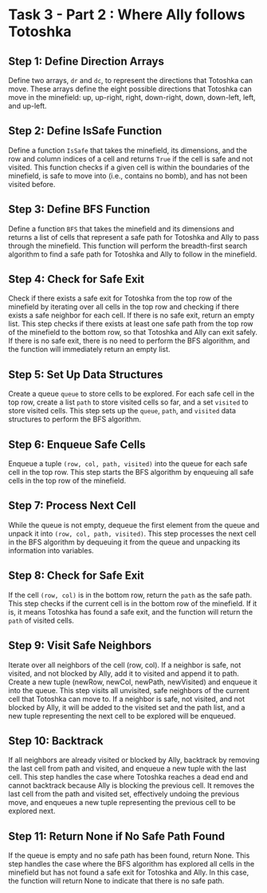 
# Task 3 - Part 2 : Where Ally follows Totoshka


## Step 1: Define Direction Arrays

Define two arrays, `dr` and `dc`, to represent the directions that Totoshka can move. These arrays define the eight possible directions that Totoshka can move in the minefield: up, up-right, right, down-right, down, down-left, left, and up-left.

## Step 2: Define IsSafe Function

Define a function `IsSafe` that takes the minefield, its dimensions, and the row and column indices of a cell and returns `True` if the cell is safe and not visited. This function checks if a given cell is within the boundaries of the minefield, is safe to move into (i.e., contains no bomb), and has not been visited before.

## Step 3: Define BFS Function

Define a function `BFS` that takes the minefield and its dimensions and returns a list of cells that represent a safe path for Totoshka and Ally to pass through the minefield. This function will perform the breadth-first search algorithm to find a safe path for Totoshka and Ally to follow in the minefield.

## Step 4: Check for Safe Exit

Check if there exists a safe exit for Totoshka from the top row of the minefield by iterating over all cells in the top row and checking if there exists a safe neighbor for each cell. If there is no safe exit, return an empty list. This step checks if there exists at least one safe path from the top row of the minefield to the bottom row, so that Totoshka and Ally can exit safely. If there is no safe exit, there is no need to perform the BFS algorithm, and the function will immediately return an empty list.

## Step 5: Set Up Data Structures

Create a queue `queue` to store cells to be explored. For each safe cell in the top row, create a list `path` to store visited cells so far, and a set `visited` to store visited cells. This step sets up the `queue`, `path`, and `visited` data structures to perform the BFS algorithm.

## Step 6: Enqueue Safe Cells

Enqueue a tuple `(row, col, path, visited)` into the queue for each safe cell in the top row. This step starts the BFS algorithm by enqueuing all safe cells in the top row of the minefield.

## Step 7: Process Next Cell

While the queue is not empty, dequeue the first element from the queue and unpack it into `(row, col, path, visited)`. This step processes the next cell in the BFS algorithm by dequeuing it from the queue and unpacking its information into variables.

## Step 8: Check for Safe Exit

If the cell `(row, col)` is in the bottom row, return the `path` as the safe path. This step checks if the current cell is in the bottom row of the minefield. If it is, it means Totoshka has found a safe exit, and the function will return the `path` of visited cells.

## Step 9: Visit Safe Neighbors

Iterate over all neighbors of the cell (row, col). If a neighbor is safe, not visited, and not blocked by Ally, add it to visited and append it to path. Create a new tuple (newRow, newCol, newPath, newVisited) and enqueue it into the queue. This step visits all unvisited, safe neighbors of the current cell that Totoshka can move to. If a neighbor is safe, not visited, and not blocked by Ally, it will be added to the visited set and the path list, and a new tuple representing the next cell to be explored will be enqueued.

## Step 10: Backtrack

If all neighbors are already visited or blocked by Ally, backtrack by removing the last cell from path and visited, and enqueue a new tuple with the last cell. This step handles the case where Totoshka reaches a dead end and cannot backtrack because Ally is blocking the previous cell. It removes the last cell from the path and visited set, effectively undoing the previous move, and enqueues a new tuple representing the previous cell to be explored next.

## Step 11: Return None if No Safe Path Found

If the queue is empty and no safe path has been found, return None. This step handles the case where the BFS algorithm has explored all cells in the minefield but has not found a safe exit for Totoshka and Ally. In this case, the function will return None to indicate that there is no safe path.
